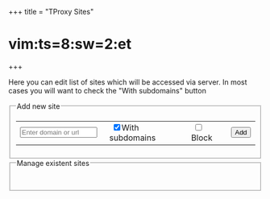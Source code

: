 +++
title = "TProxy Sites"

# vim:ts=8:sw=2:et
+++
<script src="/js/api.js" defer> </script>
<script src="/js/sites.js" defer> </script>

Here you can edit list of sites which will be accessed via server.
In most cases you will want to check the "With subdomains" button

<fieldset><legend>Add new site</legend>
  <table >
    <tbody>
      <tr>
        <td><input id="add.host" type="text" style="width: 95%;" placeholder="Enter domain or url"/></td>
        <td>&nbsp;<input id="add.rec" type="checkbox" checked />With subdomains</td>
        <td>&nbsp;<input id="add.block" type="checkbox" />Block</td>
        <td><input type="button" value="Add" onclick="tproxy.Ui(AddSite)" /></td>
      </tr>
    </tbody>
  </table >
</fieldset>

<fieldset><legend>Manage existent sites</legend>
  <table>
    <tbody id="tbody">
      <tr id="template" hidden>
        <td><input name="host" type="text" style="width: 95%;" /></td>
        <td>&nbsp;<input name="rec" type="checkbox" checked /> With subdomains</td>
        <td>&nbsp;<input name="block" type="checkbox" />Block</td>
        <td><input name="update" type="button" value="Update"/></td>
        <td><input name="del" type="button" value="Del"/></td>
      </tr>
    </tbody>
  </table>
</fieldset>
